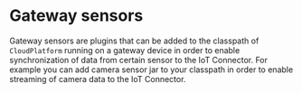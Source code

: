 # Gateway sensors

Gateway sensors are plugins that can be added to the classpath of `CloudPlatform` running on a gateway device in order
to enable synchronization of data from certain sensor to the IoT Connector. For example you can add camera sensor jar
to your classpath in order to enable streaming of camera data to the IoT Connector.